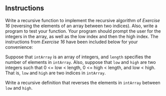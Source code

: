## Instructions ##

Write a recursive function to implement the recursive algorithm of *Exercise 16* (reversing the elements of an array between two indices). Also, write a program to test your function. Your program should prompt the user for the integers in the array, as well as the low index and then the high index. The instructions from *Exercise 16*  have been included below for your convenience:

Suppose that `intArray` is an array of integers, and `length` specifies the number of elements in `intArray`. Also, suppose that `low` and `high` are two integers such that 0 <= low < length, 0 <= high < length, and low < high. That is, `low` and `high` are two indices in `intArray`. 

Write a recursive definition that reverses the elements in `intArray` between `low` and `high`.


